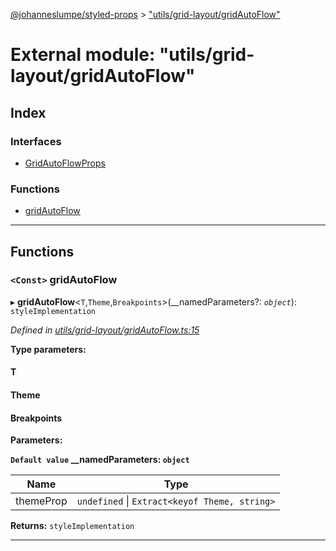 [@johanneslumpe/styled-props](../README.md) > ["utils/grid-layout/gridAutoFlow"](../modules/_utils_grid_layout_gridautoflow_.md)

# External module: "utils/grid-layout/gridAutoFlow"

## Index

### Interfaces

* [GridAutoFlowProps](../interfaces/_utils_grid_layout_gridautoflow_.gridautoflowprops.md)

### Functions

* [gridAutoFlow](_utils_grid_layout_gridautoflow_.md#gridautoflow)

---

## Functions

<a id="gridautoflow"></a>

### `<Const>` gridAutoFlow

▸ **gridAutoFlow**<`T`,`Theme`,`Breakpoints`>(__namedParameters?: *`object`*): `styleImplementation`

*Defined in [utils/grid-layout/gridAutoFlow.ts:15](https://github.com/johanneslumpe/styled-props/blob/8e709f1/src/utils/grid-layout/gridAutoFlow.ts#L15)*

**Type parameters:**

#### T 
#### Theme 
#### Breakpoints 
**Parameters:**

**`Default value` __namedParameters: `object`**

| Name | Type |
| ------ | ------ |
| themeProp | `undefined` \| `Extract<keyof Theme, string>` |

**Returns:** `styleImplementation`

___

